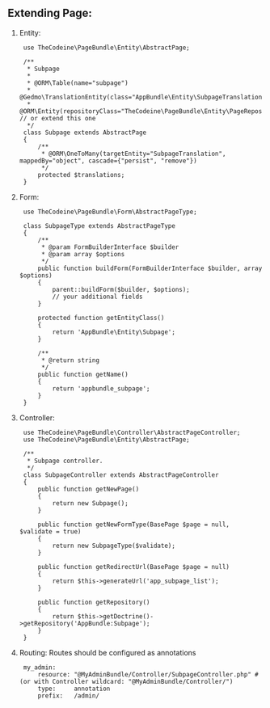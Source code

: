 ## Extending Page:
1. Entity:

        use TheCodeine\PageBundle\Entity\AbstractPage;

        /**
         * Subpage
         *
         * @ORM\Table(name="subpage")
         * @Gedmo\TranslationEntity(class="AppBundle\Entity\SubpageTranslation")
         * @ORM\Entity(repositoryClass="TheCodeine\PageBundle\Entity\PageRepository") // or extend this one
         */
        class Subpage extends AbstractPage
        {
            /**
             * @ORM\OneToMany(targetEntity="SubpageTranslation", mappedBy="object", cascade={"persist", "remove"})
             */
            protected $translations;
        }

2. Form:

        use TheCodeine\PageBundle\Form\AbstractPageType;

        class SubpageType extends AbstractPageType
        {
            /**
             * @param FormBuilderInterface $builder
             * @param array $options
             */
            public function buildForm(FormBuilderInterface $builder, array $options)
            {
                parent::buildForm($builder, $options);
                // your additional fields
            }

            protected function getEntityClass()
            {
                return 'AppBundle\Entity\Subpage';
            }

            /**
             * @return string
             */
            public function getName()
            {
                return 'appbundle_subpage';
            }
        }

3. Controller:

        use TheCodeine\PageBundle\Controller\AbstractPageController;
        use TheCodeine\PageBundle\Entity\AbstractPage;

        /**
         * Subpage controller.
         */
        class SubpageController extends AbstractPageController
        {
            public function getNewPage()
            {
                return new Subpage();
            }

            public function getNewFormType(BasePage $page = null, $validate = true)
            {
                return new SubpageType($validate);
            }

            public function getRedirectUrl(BasePage $page = null)
            {
                return $this->generateUrl('app_subpage_list');
            }

            public function getRepository()
            {
                return $this->getDoctrine()->getRepository('AppBundle:Subpage');
            }
        }

4. Routing:
Routes should be configured as annotations

        my_admin:
            resource: "@MyAdminBundle/Controller/SubpageController.php" # (or with Controller wildcard: "@MyAdminBundle/Controller/")
            type:     annotation
            prefix:   /admin/